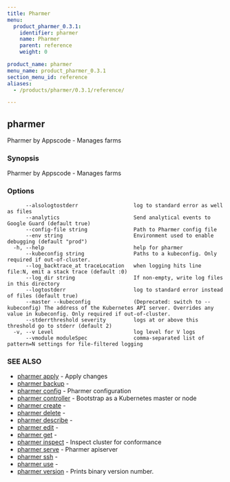 ```yaml
---
title: Pharmer
menu:
  product_pharmer_0.3.1:
    identifier: pharmer
    name: Pharmer
    parent: reference
    weight: 0

product_name: pharmer
menu_name: product_pharmer_0.3.1
section_menu_id: reference
aliases:
  - /products/pharmer/0.3.1/reference/

---
```

## pharmer

Pharmer by Appscode - Manages farms

### Synopsis

Pharmer by Appscode - Manages farms

### Options

```
      --alsologtostderr                  log to standard error as well as files
      --analytics                        Send analytical events to Google Guard (default true)
      --config-file string               Path to Pharmer config file
      --env string                       Environment used to enable debugging (default "prod")
  -h, --help                             help for pharmer
      --kubeconfig string                Paths to a kubeconfig. Only required if out-of-cluster.
      --log_backtrace_at traceLocation   when logging hits line file:N, emit a stack trace (default :0)
      --log_dir string                   If non-empty, write log files in this directory
      --logtostderr                      log to standard error instead of files (default true)
      --master --kubeconfig              (Deprecated: switch to --kubeconfig) The address of the Kubernetes API server. Overrides any value in kubeconfig. Only required if out-of-cluster.
      --stderrthreshold severity         logs at or above this threshold go to stderr (default 2)
  -v, --v Level                          log level for V logs
      --vmodule moduleSpec               comma-separated list of pattern=N settings for file-filtered logging
```

### SEE ALSO

* [pharmer apply](/products/pharmer/0.3.1/reference/pharmer_apply)	 - Apply changes
* [pharmer backup](/products/pharmer/0.3.1/reference/pharmer_backup)	 - 
* [pharmer config](/products/pharmer/0.3.1/reference/pharmer_config)	 - Pharmer configuration
* [pharmer controller](/products/pharmer/0.3.1/reference/pharmer_controller)	 - Bootstrap as a Kubernetes master or node
* [pharmer create](/products/pharmer/0.3.1/reference/pharmer_create)	 - 
* [pharmer delete](/products/pharmer/0.3.1/reference/pharmer_delete)	 - 
* [pharmer describe](/products/pharmer/0.3.1/reference/pharmer_describe)	 - 
* [pharmer edit](/products/pharmer/0.3.1/reference/pharmer_edit)	 - 
* [pharmer get](/products/pharmer/0.3.1/reference/pharmer_get)	 - 
* [pharmer inspect](/products/pharmer/0.3.1/reference/pharmer_inspect)	 - Inspect cluster for conformance
* [pharmer serve](/products/pharmer/0.3.1/reference/pharmer_serve)	 - Pharmer apiserver
* [pharmer ssh](/products/pharmer/0.3.1/reference/pharmer_ssh)	 - 
* [pharmer use](/products/pharmer/0.3.1/reference/pharmer_use)	 - 
* [pharmer version](/products/pharmer/0.3.1/reference/pharmer_version)	 - Prints binary version number.

